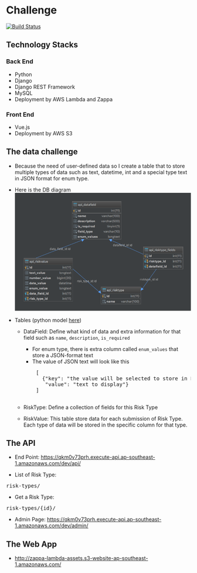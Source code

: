 # Challenge

[![Build Status](https://travis-ci.org/tran342/lambda-zappa.svg?branch=master)](https://travis-ci.org/tran342/lambda-zappa)

## Technology Stacks

### Back End

- Python
- Django
- Django REST Framework
- MySQL
- Deployment by AWS Lambda and Zappa

### Front End

- Vue.js
- Deployment by AWS S3

## The data challenge

- Because the need of user-defined data so I create a table that to store multiple 
types of data such as text, datetime, int and a special type text in JSON format for enum type.
- Here is the DB diagram
![alt text](documents/db_diagram.png "DB Diagram")
- Tables (python model [here](src/backend/api/models.py))

    - DataField: Define what kind of data and extra information for that field such as
    `name`, `description`, `is_required`
        
        - For enum type, there is extra column called `enum_values` that store a JSON-format text
        - The value of JSON text will look like this
        <pre>
          [
            {"key": "the value will be selected to store in RiskValue.enum_value",
             "value": "text to display"}
          ]
        </pre>
    - RiskType: Define a collection of fields for this Risk Type
    - RiskValue: This table store data for each submission of Risk Type. Each type of data
    will be stored in the specific column for that type. 
    
## The API

- End Point: https://qkm0v73prh.execute-api.ap-southeast-1.amazonaws.com/dev/api/

- List of Risk Type: 

<pre>risk-types/</pre>
    
- Get a Risk Type:

<pre>risk-types/{id}/</pre>

- Admin Page: https://qkm0v73prh.execute-api.ap-southeast-1.amazonaws.com/dev/admin/

## The Web App

- http://zappa-lambda-assets.s3-website-ap-southeast-1.amazonaws.com/
